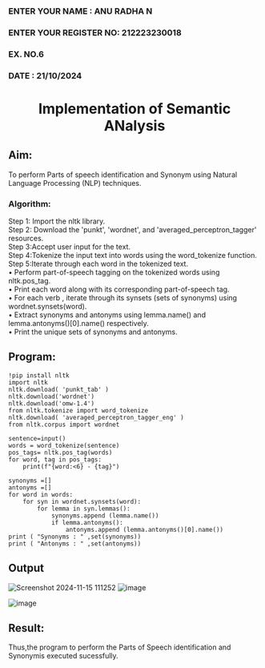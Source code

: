 <H3>ENTER YOUR NAME : ANU RADHA N</H3>  
<H3>ENTER YOUR REGISTER NO: 212223230018</H3>  
<H3>EX. NO.6</H3>
<H3>DATE : 21/10/2024</H3>
<H1 ALIGN =CENTER>Implementation of Semantic ANalysis</H1>

## Aim: 
 To perform Parts of speech identification and Synonym using Natural Language Processing (NLP) techniques. </H3> 
 <BR>
<h3>Algorithm:</h3>
Step 1: Import the nltk library.<br>
Step 2: Download the 'punkt', 'wordnet', and 'averaged_perceptron_tagger' resources.<br>
Step 3:Accept user input for the text.<br>
Step 4:Tokenize the input text into words using the word_tokenize function.<br>
Step 5:Iterate through each word in the tokenized text.<br>
•	Perform part-of-speech tagging on the tokenized words using nltk.pos_tag.<br>
•	Print each word along with its corresponding part-of-speech tag.<br>
•	For each verb , iterate through its synsets (sets of synonyms) using wordnet.synsets(word).<br>
•	Extract synonyms and antonyms using lemma.name() and lemma.antonyms()[0].name() respectively.<br>
•	Print the unique sets of synonyms and antonyms.

## Program:
```
!pip install nltk
import nltk
nltk.download( 'punkt_tab' )
nltk.download('wordnet')
nltk.download('omw-1.4')
from nltk.tokenize import word_tokenize
nltk.download( 'averaged_perceptron_tagger_eng' )
from nltk.corpus import wordnet

sentence=input()
words = word_tokenize(sentence)
pos_tags= nltk.pos_tag(words)
for word, tag in pos_tags:
    print(f"{word:<6} - {tag}")

synonyms =[]
antonyms =[]
for word in words:
    for syn in wordnet.synsets(word):
        for lemma in syn.lemmas():
            synonyms.append (lemma.name())
            if lemma.antonyms():
                antonyms.append (lemma.antonyms()[0].name())
print ( "Synonyms : " ,set(synonyms))
print ( "Antonyms : " ,set(antonyms))
```
## Output
![Screenshot 2024-11-15 111252](https://github.com/user-attachments/assets/8bb75365-27c3-4733-acc2-d46fea796526)
![image](https://github.com/user-attachments/assets/19a06097-ba4e-4a5d-9efa-68930f144a37)

![image](https://github.com/user-attachments/assets/0ceed27c-cf0d-4c16-bb6d-f5125f43169e)

## Result:
Thus,the program to perform the Parts of Speech identification and Synonymis executed sucessfully.
